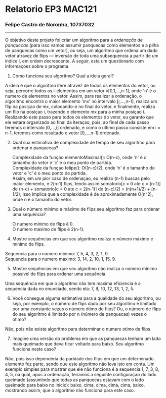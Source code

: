 # **Relatorio EP3 MAC121**

### **Felipe Castro de Noronha, 10737032**
___
O objetivo deste projeto foi criar um algoritmo para a *ordenação de panquecas* (para isso vamos assumir panquecas como elementos e a pilha de panquecas como um vetor), ou seja, um algoritmo que ordena um dado vetor atravez de flips — inversão de toda uma subsequencia a partir de um indice i, em ordem decrescente. A seguir, esta um questionario com informaçoes sobre o programa.

1. Como funciona seu algoritmo? Qual a ideia geral?

  A ideia é que o algoritmo itere atravez de todos os elementos do vetor, ou seja, percorre todos os i-elementos em um vetor v[0,1,...,n-1], onde 'n' é o numero de elementos no vetor. Assim, para realizar a ordenação, o algoritmo encontra o maior elemento 'mx' no intervalo [i,...,n-1], realiza um flip na posiçao de mx, colocando-o no final do vetor, e finalmente, realiza um flip na posiçao i, trazendo o elemento mx para a minha posiçao i.  
  Realizando este passo para todos os elementos do vetor, eu garanto que ele estara organizado ao final da iteraçao, pois, ao final de cada passo teremos o intervalo [0,...,i] ordenado, e como o ultimo passo consiste em i = n-1, teremos como resultado o vetor [0,...,n-1] ordenado.

2. Qual sua estimativa de complexidade de tempo de seu algoritmo para ordenar n panquecas?

    Complexidade da funçao elementoMaximal(): O(n-c), onde 'n' é o tamanho do vetor e 'c' é o meu ponto de partida.  
    Complexidade da funçao felipe(): O((n-c)/2), onde 'n' é o tamanho do vetor e 'c' é o meu ponto de partida.  
    Assim, em um pior caso de ordenaçao, eu realizo (n-1) buscas pelo maior elemento, e 2(n-1) flips, tendo assim somatorio[c = 0 ate c = (n-1)] de (n-c) + somatorio[c = 0 ate c = 2(n-1)] de (n-c)/2) = (n(n+1)/2) + (n-1/2), isso implica que a complexidade é de aproximadamente O(n^2), onde n é o tamanho do vetor.

3. Qual o número mı́nimo e máximo de flips seu algoritmo faz para ordenar uma sequência?

   O numero minimo de flips é 0.  
   O numero maximo de flips é 2(n-1).  

4. Mostre sequências em que seu algoritmo realiza o número máximo e mı́nimo de flips.

  Sequencia para o numero minimo: 7, 5, 4, 3, 2, 1, 0.  
  Sequencia para o numero maximo: 3, 14, 2, 10, 1, 15, 9.

5. Mostre sequências em que seu algoritmo não realiza o número mı́nimo possı́vel de flips para ordenar uma sequência.

  Uma sequência em que o algoritmo não tem maxima eficiencia é a sequencia dada no enunciado, sendo ela: 7, 8, 10, 12, 13, 1, 2, 5.  

6. Você consegue alguma estimativa para a qualidade do seu algoritmo, ou seja, por exemplo, o número de flips dado por seu algoritmo é limitado por uma constante vezes o número ótimo de flips? Ou, o número de flips do seu algoritmo é limitado por n (número de panquecas) vezes o ótimo?

  Não, pois não existe algoritmo para determinar o numero otimo de flips.

7. Imagine uma versão do problema em que as panquecas tenham um lado mais queimado que
deva ficar voltado para baixo. Seu algoritmo funciona neste caso?

  Não, pois isso dependeria da paridade dos flips em que um determinado elemento fez parte, sendo que este algoritmo não leva isto em conta. Um exemplo simples para mostrar que ele não funciona é a sequencia 1, 7, 3, 8, 4, 5, na qual, apos a ordenação, teriamos a seguinte configuraçao do lado queimado (assumindo que todas as panquecas estavam com o lado queimado para baixo no inicio): baixo, cima, cima, cima, cima, baixo, mostrando assim, que o algoritmo não funciona para este caso.
